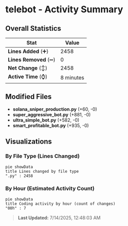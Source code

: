 # telebot - Activity Summary 

## Overall Statistics

| Stat                   | Value                                                             |
| ---------------------- | ----------------------------------------------------------------- |
| **Lines Added** (➕)   | 2458                                          |
| **Lines Removed** (➖) | 0                                        |
| **Net Change** (↕)    | 2458                |
| **Active Time** (⌚)   | 8 minutes |


## Modified Files
- **solana_sniper_production.py** (+60, -0)
- **super_aggressive_bot.py** (+881, -0)
- **ultra_simple_bot.py** (+582, -0)
- **smart_profitable_bot.py** (+935, -0)

## Visualizations

### By File Type (Lines Changed)

```mermaid
pie showData
title Lines changed by file type
".py" : 2458
```

### By Hour (Estimated Activity Count)

```mermaid
pie showData
title Coding activity by hour (count of changes)
"00h" : 7
```


> **Last Updated:** 7/14/2025, 12:48:03 AM